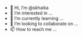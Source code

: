 - 👋 Hi, I’m @skhaika
- 👀 I’m interested in ...
- 🌱 I’m currently learning ...
- 💞️ I’m looking to collaborate on ...
- 📫 How to reach me ...

<!---
skhaika/skhaika is a ✨ special ✨ repository because its `README.md` (this file) appears on your GitHub profile.
You can click the Preview link to take a look at your changes.
--->

